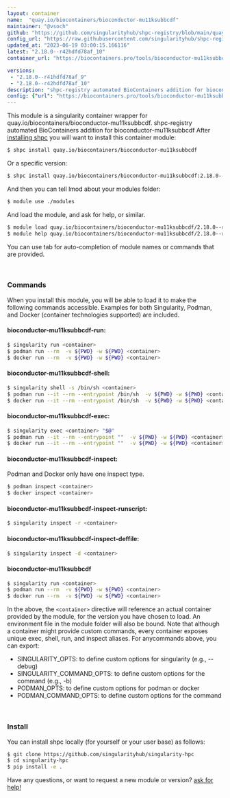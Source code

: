 ```yaml
---
layout: container
name:  "quay.io/biocontainers/bioconductor-mu11ksubbcdf"
maintainer: "@vsoch"
github: "https://github.com/singularityhub/shpc-registry/blob/main/quay.io/biocontainers/bioconductor-mu11ksubbcdf/container.yaml"
config_url: "https://raw.githubusercontent.com/singularityhub/shpc-registry/main/quay.io/biocontainers/bioconductor-mu11ksubbcdf/container.yaml"
updated_at: "2023-06-19 03:00:15.166116"
latest: "2.18.0--r42hdfd78af_10"
container_url: "https://biocontainers.pro/tools/bioconductor-mu11ksubbcdf"

versions:
 - "2.18.0--r41hdfd78af_9"
 - "2.18.0--r42hdfd78af_10"
description: "shpc-registry automated BioContainers addition for bioconductor-mu11ksubbcdf"
config: {"url": "https://biocontainers.pro/tools/bioconductor-mu11ksubbcdf", "maintainer": "@vsoch", "description": "shpc-registry automated BioContainers addition for bioconductor-mu11ksubbcdf", "latest": {"2.18.0--r42hdfd78af_10": "sha256:09d3e600423b531694280f4c673c000658074b0bbf6f88c121e1efba400fd7c1"}, "tags": {"2.18.0--r41hdfd78af_9": "sha256:e5bf35c9302598c696aa379d989a3bb01b056d139d65f5695e22e923821251c1", "2.18.0--r42hdfd78af_10": "sha256:09d3e600423b531694280f4c673c000658074b0bbf6f88c121e1efba400fd7c1"}, "docker": "quay.io/biocontainers/bioconductor-mu11ksubbcdf"}
---
```


This module is a singularity container wrapper for quay.io/biocontainers/bioconductor-mu11ksubbcdf.
shpc-registry automated BioContainers addition for bioconductor-mu11ksubbcdf
After [installing shpc](#install) you will want to install this container module:


```bash
$ shpc install quay.io/biocontainers/bioconductor-mu11ksubbcdf
```

Or a specific version:

```bash
$ shpc install quay.io/biocontainers/bioconductor-mu11ksubbcdf:2.18.0--r42hdfd78af_10
```

And then you can tell lmod about your modules folder:

```bash
$ module use ./modules
```

And load the module, and ask for help, or similar.

```bash
$ module load quay.io/biocontainers/bioconductor-mu11ksubbcdf/2.18.0--r42hdfd78af_10
$ module help quay.io/biocontainers/bioconductor-mu11ksubbcdf/2.18.0--r42hdfd78af_10
```

You can use tab for auto-completion of module names or commands that are provided.

<br>

### Commands

When you install this module, you will be able to load it to make the following commands accessible.
Examples for both Singularity, Podman, and Docker (container technologies supported) are included.

#### bioconductor-mu11ksubbcdf-run:

```bash
$ singularity run <container>
$ podman run --rm  -v ${PWD} -w ${PWD} <container>
$ docker run --rm  -v ${PWD} -w ${PWD} <container>
```

#### bioconductor-mu11ksubbcdf-shell:

```bash
$ singularity shell -s /bin/sh <container>
$ podman run --it --rm --entrypoint /bin/sh  -v ${PWD} -w ${PWD} <container>
$ docker run --it --rm --entrypoint /bin/sh  -v ${PWD} -w ${PWD} <container>
```

#### bioconductor-mu11ksubbcdf-exec:

```bash
$ singularity exec <container> "$@"
$ podman run --it --rm --entrypoint ""  -v ${PWD} -w ${PWD} <container> "$@"
$ docker run --it --rm --entrypoint ""  -v ${PWD} -w ${PWD} <container> "$@"
```

#### bioconductor-mu11ksubbcdf-inspect:

Podman and Docker only have one inspect type.

```bash
$ podman inspect <container>
$ docker inspect <container>
```

#### bioconductor-mu11ksubbcdf-inspect-runscript:

```bash
$ singularity inspect -r <container>
```

#### bioconductor-mu11ksubbcdf-inspect-deffile:

```bash
$ singularity inspect -d <container>
```



#### bioconductor-mu11ksubbcdf

```bash
$ singularity run <container>
$ podman run --rm  -v ${PWD} -w ${PWD} <container>
$ docker run --rm  -v ${PWD} -w ${PWD} <container>
```


In the above, the `<container>` directive will reference an actual container provided
by the module, for the version you have chosen to load. An environment file in the
module folder will also be bound. Note that although a container
might provide custom commands, every container exposes unique exec, shell, run, and
inspect aliases. For anycommands above, you can export:

 - SINGULARITY_OPTS: to define custom options for singularity (e.g., --debug)
 - SINGULARITY_COMMAND_OPTS: to define custom options for the command (e.g., -b)
 - PODMAN_OPTS: to define custom options for podman or docker
 - PODMAN_COMMAND_OPTS: to define custom options for the command

<br>

### Install

You can install shpc locally (for yourself or your user base) as follows:

```bash
$ git clone https://github.com/singularityhub/singularity-hpc
$ cd singularity-hpc
$ pip install -e .
```

Have any questions, or want to request a new module or version? [ask for help!](https://github.com/singularityhub/singularity-hpc/issues)